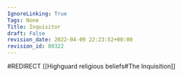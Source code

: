 ```yaml
---
IgnoreLinking: True
Tags: None
Title: Inquisitor
draft: False
revision_date: 2022-04-09 22:23:52+00:00
revision_id: 88322
---
```


#REDIRECT [[Highguard religious beliefs#The Inquisition]]